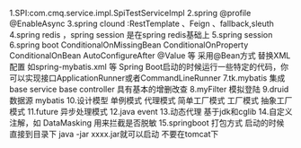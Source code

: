 1.SPI:com.cmq.service.impl.SpiTestServiceImpl
2.spring @profile  @EnableAsync
3.spring clound :RestTemplate 、Feign 、fallback,sleuth
4.spring redis ，spring session 是在spring redis基础上
5.spring session
6.spring boot  ConditionalOnMissingBean  ConditionalOnProperty ConditionalOnBean  AutoConfigureAfter  @Value 等
 采用@Bean方式 替换XML配置 如spring-mybatis.xml 等
 Spring Boot启动的时候运行一些特定的代码，你可以实现接口ApplicationRunner或者CommandLineRunner
7.tk.mybatis 集成base service base controller 具有基本的增删改查
8.myFilter 模拟登陆
9.druid 数据源 mybatis
10.设计模型  单例模式 代理模式 简单工厂模式 工厂模式 抽象工厂模式
11.future 异步处理模式
12.java event
13.动态代理 基于jdk和cglib
14.自定义注解，如 DataMasking 用来拦截是否脱敏
15.springboot 打包方式 启动的时候 直接到目录下 java -jar xxxx.jar就可以启动 不要在tomcat下
